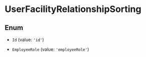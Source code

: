 # UserFacilityRelationshipSorting

## Enum


* `Id` (value: `'id'`)

* `EmployeeRole` (value: `'employeeRole'`)

